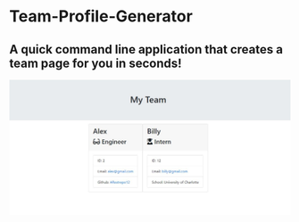 # Team-Profile-Generator

## A quick command line application that creates a team page for you in seconds!

![Mockup](team.JPG)

